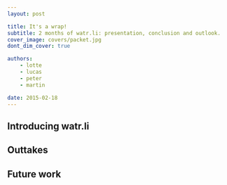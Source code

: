 ```yaml
---
layout: post

title: It's a wrap!
subtitle: 2 months of watr.li: presentation, conclusion and outlook.
cover_image: covers/packet.jpg
dont_dim_cover: true

authors:
    - lotte
    - lucas
    - peter
    - martin

date: 2015-02-18
---
```


## Introducing watr.li

## Outtakes

## Future work